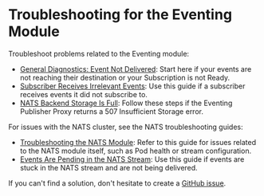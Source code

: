# Troubleshooting for the Eventing Module

Troubleshoot problems related to the Eventing module:

- [General Diagnostics: Event Not Delivered](evnt-01-eventing-troubleshooting.md): Start here if your events are not reaching their destination or your Subscription is not Ready.
- [Subscriber Receives Irrelevant Events](evnt-02-subscriber-irrelevant-events.md): Use this guide if a subscriber receives events it did not subscribe to.
- [NATS Backend Storage Is Full](evnt-03-free-jetstream-storage.md): Follow these steps if the Eventing Publisher Proxy returns a 507 Insufficient Storage error.

For issues with the NATS cluster, see the NATS troubleshooting guides:

- [Troubleshooting the NATS Module](https://kyma-project.io/#/nats-manager/user/troubleshooting/README.md): Refer to this guide for issues related to the NATS module itself, such as Pod health or stream configuration.
- [Events Are Pending in the NATS Stream](https://kyma-project.io/#/nats-manager/user/nats-02-fix-pending-messages.md): Use this guide if events are stuck in the NATS stream and are not being delivered.


If you can't find a solution, don't hesitate to create a [GitHub issue](https://github.com/kyma-project/eventing-manager/issues/new/choose).
